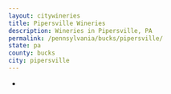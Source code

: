 ```yaml
---
layout: citywineries
title: Pipersville Wineries
description: Wineries in Pipersville, PA
permalink: /pennsylvania/bucks/pipersville/
state: pa
county: bucks
city: pipersville
---
```

-
